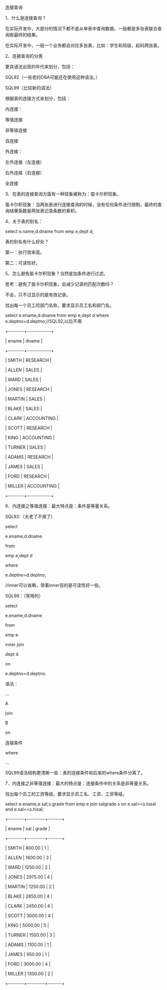 连接查询



1、什么是连接查询？

在实际开发中，大部分的情况下都不是从单表中查询数据，一般都是多张表联合查询取最终的结果。

在实际开发中，一般一个业务都会对应多张表，比如：学生和班级，起码两张表。



2、连接查询的分类

更具语法出现的年代来划分，包括：

SQL92（一些老的DBA可能还在使用这种语法。）

SQL99（比较新的语法）



根据表的连接方式来划分，包括：

内连接：

等值连接

非等值连接

自连接

外连接：

左外连接（左连接）

右外连接（右连接）

全连接



3、在表的连接查询方面有一种现象被称为：笛卡尔积现象。

笛卡尔积现象：当两张表进行连接查询的时候，没有任何条件进行限制，最终的查询结果条数是两张表记录条数的乘积。



4、关于表的别名：

select e.name,d.dname from emp e,dept d;

表的别名有什么好处？

第一：执行效率高。

第二：可读性好。



5、怎么避免笛卡尔积现象？当然是加条件进行过滤。

思考：避免了笛卡尔积现象，会减少记录的匹配次数吗？

不会，只不过显示的是有效记录。



找出每一个员工的部门名称，要求显示员工名和部门名。

select e.ename,d.dname from emp e,dept d where e.deptno=d.deptno;//SQL92,以后不用

  +--------+------------+

  | ename | dname |

  +--------+------------+

  | SMITH | RESEARCH |

  | ALLEN | SALES |

  | WARD | SALES |

  | JONES | RESEARCH |

  | MARTIN | SALES |

  | BLAKE | SALES |

  | CLARK | ACCOUNTING |

  | SCOTT | RESEARCH |

  | KING | ACCOUNTING |

  | TURNER | SALES |

  | ADAMS | RESEARCH |

  | JAMES | SALES |

  | FORD | RESEARCH |

  | MILLER | ACCOUNTING |

  +--------+------------+




6、内连接之等值连接：最大特点是：条件是等量关系。

SQL92:（太老了不用了）

select

e.ename,d.dname

from

emp e,dept d

where

e.deptno=d.deptno;



//inner可以省略，带着inner目的是可读性好一些。

SQL99：（常用的）

select

e.ename,d.dname

from

emp e

inner join

dept d

on

e.deptno=d.deptno;



语法：

…

A

join

B

on

连接条件

where

…



SQL99语法结构更清晰一些：表的连接条件和后来的where条件分离了。



7、内连接之非等值连接：最大的特点是：连接条件中的关系是非等量关系。

找出每个员工的工资等级，要求显示员工名、工资、工资等级。

  select e.ename,e.sal,s.grade from emp e join salgrade s on e.sal>=s.losal and e.sal<=s.hisal;

  +--------+---------+-------+

  | ename | sal | grade |

  +--------+---------+-------+

  | SMITH | 800.00 | 1 |

  | ALLEN | 1600.00 | 3 |

  | WARD | 1250.00 | 2 |

  | JONES | 2975.00 | 4 |

  | MARTIN | 1250.00 | 2 |

  | BLAKE | 2850.00 | 4 |

  | CLARK | 2450.00 | 4 |

  | SCOTT | 3000.00 | 4 |

  | KING | 5000.00 | 5 |

  | TURNER | 1500.00 | 3 |

  | ADAMS | 1100.00 | 1 |

  | JAMES | 950.00 | 1 |

  | FORD | 3000.00 | 4 |

  | MILLER | 1300.00 | 2 |

  +--------+---------+-------+




